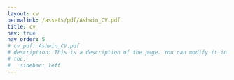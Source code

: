 ```yaml
---
layout: cv
permalink: /assets/pdf/Ashwin_CV.pdf
title: cv
nav: true
nav_order: 5
# cv_pdf: Ashwin_CV.pdf
# description: This is a description of the page. You can modify it in '_pages/cv.md'. You can also change or remove the top pdf download button.
# toc:
#   sidebar: left
---
```

